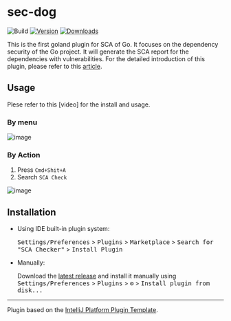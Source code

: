 # sec-dog

![Build](https://github.com/madneal/sec-dog/workflows/Build/badge.svg)
[![Version](https://img.shields.io/jetbrains/plugin/v/19098-sca-checker.svg)](https://plugins.jetbrains.com/plugin/19098-sca-checker)
[![Downloads](https://img.shields.io/jetbrains/plugin/d/19098-sca-checker.svg)](https://plugins.jetbrains.com/plugin/19098-sca-checker)

<!-- Plugin description -->
This is the first goland plugin for SCA of Go. It focuses on the dependency security of the Go project. It will generate the SCA report for the dependencies with vulnerabilities. For the detailed introduction of this plugin, please refer to this [article](https://madneal.com/post/goland-plugin/).
<!-- Plugin description end -->

## Usage
Plese refer to this [video] for the install and usage.

### By menu

![image](https://user-images.githubusercontent.com/12164075/166859685-3ced9cbf-6260-4c4f-8653-8457f6d035b4.png)

### By Action

1. Press `Cmd+Shit+A`
2. Search `SCA Check`

![image](https://user-images.githubusercontent.com/12164075/166859772-079e6b39-d767-41c0-9805-98863c61ffda.png)

## Installation

- Using IDE built-in plugin system:
  
  <kbd>Settings/Preferences</kbd> > <kbd>Plugins</kbd> > <kbd>Marketplace</kbd> > <kbd>Search for "SCA Checker"</kbd> >
  <kbd>Install Plugin</kbd>
  
- Manually:

  Download the [latest release](https://github.com/madneal/sec-dog/releases/latest) and install it manually using
  <kbd>Settings/Preferences</kbd> > <kbd>Plugins</kbd> > <kbd>⚙️</kbd> > <kbd>Install plugin from disk...</kbd>


---
Plugin based on the [IntelliJ Platform Plugin Template][template].

[template]: https://github.com/JetBrains/intellij-platform-plugin-template

